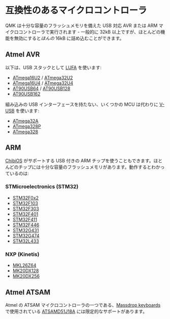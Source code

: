 # 互換性のあるマイクロコントローラ

<!---
  original document: 0.9.19:docs/compatible_microcontrollers.md
  git diff 0.9.19 HEAD -- docs/compatible_microcontrollers.md | cat
-->

QMK は十分な容量のフラッシュメモリを備えた USB 対応 AVR または ARM マイクロコントローラで実行されます - 一般的に 32kB 以上ですが、ほとんどの機能を無効にすると*ほんの* 16kB に詰め込むことができます。

## Atmel AVR

以下は、USB スタックとして [LUFA](https://www.fourwalledcubicle.com/LUFA.php) を使います:

* [ATmega16U2](https://www.microchip.com/wwwproducts/en/ATmega16U2) / [ATmega32U2](https://www.microchip.com/wwwproducts/en/ATmega32U2)
* [ATmega16U4](https://www.microchip.com/wwwproducts/en/ATmega16U4) / [ATmega32U4](https://www.microchip.com/wwwproducts/en/ATmega32U4)
* [AT90USB64](https://www.microchip.com/wwwproducts/en/AT90USB646) / [AT90USB128](https://www.microchip.com/wwwproducts/en/AT90USB1286)
* [AT90USB162](https://www.microchip.com/wwwproducts/en/AT90USB162)

組み込みの USB インターフェースを持たない、いくつかの MCU は代わりに [V-USB](https://www.obdev.at/products/vusb/index.html) を使います:

* [ATmega32A](https://www.microchip.com/wwwproducts/en/ATmega32A)
* [ATmega328P](https://www.microchip.com/wwwproducts/en/ATmega328P)
* [ATmega328](https://www.microchip.com/wwwproducts/en/ATmega328)

## ARM

[ChibiOS](https://www.chibios.org) がサポートする USB 付きの ARM チップを使うこともできます。ほとんどのチップには十分な容量のフラッシュメモリがあります。動作するとわかっているのは:

### STMicroelectronics (STM32)

* [STM32F0x2](https://www.st.com/en/microcontrollers-microprocessors/stm32f0x2.html)
* [STM32F103](https://www.st.com/en/microcontrollers-microprocessors/stm32f103.html)
* [STM32F303](https://www.st.com/en/microcontrollers-microprocessors/stm32f303.html)
* [STM32F401](https://www.st.com/en/microcontrollers-microprocessors/stm32f401.html)
* [STM32F411](https://www.st.com/en/microcontrollers-microprocessors/stm32f411.html)
* [STM32F446](https://www.st.com/en/microcontrollers-microprocessors/stm32f446.html)
* [STM32G431](https://www.st.com/en/microcontrollers-microprocessors/stm32g4x1.html)
* [STM32G474](https://www.st.com/en/microcontrollers-microprocessors/stm32g4x4.html)
* [STM32L433](https://www.st.com/en/microcontrollers-microprocessors/stm32l4x3.html)

### NXP (Kinetis)

* [MKL26Z64](https://www.nxp.com/products/processors-and-microcontrollers/arm-microcontrollers/general-purpose-mcus/kl-series-cortex-m0-plus/kinetis-kl2x-72-96-mhz-usb-ultra-low-power-microcontrollers-mcus-based-on-arm-cortex-m0-plus-core:KL2x)
* [MK20DX128](https://www.nxp.com/products/processors-and-microcontrollers/arm-microcontrollers/general-purpose-mcus/k-series-cortex-m4/k2x-usb/kinetis-k20-50-mhz-full-speed-usb-mixed-signal-integration-microcontrollers-based-on-arm-cortex-m4-core:K20_50)
* [MK20DX256](https://www.nxp.com/products/processors-and-microcontrollers/arm-microcontrollers/general-purpose-mcus/k-series-cortex-m4/k2x-usb/kinetis-k20-72-mhz-full-speed-usb-mixed-signal-integration-microcontrollers-mcus-based-on-arm-cortex-m4-core:K20_72)

## Atmel ATSAM

Atmel の ATSAM マイクロコントローラの一つである、[Massdrop keyboards](https://github.com/qmk/qmk_firmware/tree/master/keyboards/massdrop) で使用されている [ATSAMD51J18A](https://www.microchip.com/wwwproducts/en/ATSAMD51J18A) には限定的なサポートがあります。
